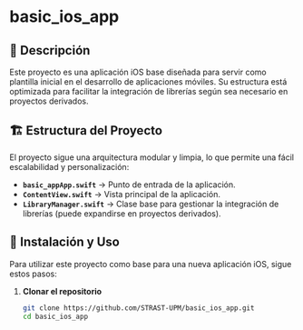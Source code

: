 # basic_ios_app

## 📱 Descripción
Este proyecto es una aplicación iOS base diseñada para servir como plantilla inicial en el desarrollo de aplicaciones móviles. Su estructura está optimizada para facilitar la integración de librerías según sea necesario en proyectos derivados.

## 🏗 Estructura del Proyecto
El proyecto sigue una arquitectura modular y limpia, lo que permite una fácil escalabilidad y personalización:

- **`basic_appApp.swift`** → Punto de entrada de la aplicación.
- **`ContentView.swift`** → Vista principal de la aplicación.
- **`LibraryManager.swift`** → Clase base para gestionar la integración de librerías (puede expandirse en proyectos derivados).

## 🚀 Instalación y Uso
Para utilizar este proyecto como base para una nueva aplicación iOS, sigue estos pasos:

1. **Clonar el repositorio**  
   ```bash
   git clone https://github.com/STRAST-UPM/basic_ios_app.git
   cd basic_ios_app
